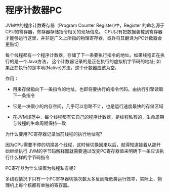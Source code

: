 # 程序计数器PC

JVM中的程序计数寄存器（Program Counter Register)中，Register 的命名源于CPU的寄存器，寄存器存储指令相关的现场信息。
CPU只有把数据装载到寄存器才能够运行这里，并非是广义上所指的物理寄存器，或许将其翻译为PC计数器会更贴切

每个线程都有一个程序计数器，存储了下一条要执行指令的地址。如果线程正在执行的是一个Java方法，
这个计数器记录的是正在执行的虚拟机字节码的地址;
如果正在执行的是本地(Native)方法，这个计数器应该为空。

作用：

- 用来存储指向下一条指令的地址，也即将要执行的指令代码。由执行引擎读取下一条指令

- 它是一块很小的内存空间，几乎可以忽略不计，也是运行速度最快的存储区域

- 在JVM规范中，每个线程都有它自己的程序计数器，是线程私有的，生命周期与线程的生命周期保持一致

为什么要用PC寄存器记录当前线程的执行地址呢?

因为CPU需要不停的切换各个线程，这时候切换回来以后，就得知道接着从那开始继续执行
JVM的字节码解释器就需要通过改变PC寄存器值来明确下一条应该执行什么样的字节码指令

PC寄存器为什么设置为线程私有呢?

多线程情况下只有一个PC寄存器切换次数太多反而降低类运行效率，实际上，物理机上每个核都有单独的寄存器。